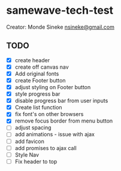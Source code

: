 # samewave-tech-test

Creator: Monde Sineke <nsineke@gmail.com>


## TODO

- [x] create header
- [x] create off canvas nav
- [x] Add original fonts
- [x] create Footer button
- [x] adjust styling on Footer button
- [x] style progress bar
- [x] disable progress bar from user inputs
- [x] Create list function
- [x] fix font's on other browsers
- [x] remove focus border from menu button
- [ ] adjust spacing
- [ ] add animations - issue with ajax
- [ ] add favicon
- [ ] add promises to ajax call
- [ ] Style Nav
- [ ] Fix header to top
